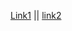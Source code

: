 [Link1](https://dzone.com/articles/angular-app-state-management-with-ngrx) || [link2](https://medium.com/angular-in-depth/how-to-start-flying-with-angular-and-ngrx-b18e84d444aa)
